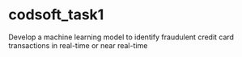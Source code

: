 # codsoft_task1
Develop a machine learning model to identify fraudulent credit card transactions in real-time or near real-time
